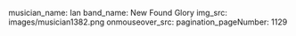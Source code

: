 musician_name: Ian
band_name: New Found Glory
img_src: images/musician1382.png
onmouseover_src: 
pagination_pageNumber: 1129